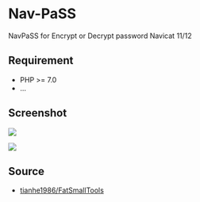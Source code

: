 # Nav-PaSS
NavPaSS for Encrypt or Decrypt password Navicat 11/12

## Requirement
- PHP >= 7.0
- ...

## Screenshot
![](https://raw.githubusercontent.com/romadhonbyar/nav-pass/master/img/ss-01.PNG)

![](https://raw.githubusercontent.com/romadhonbyar/nav-pass/master/img/ss-02.PNG)


## Source
- [tianhe1986/FatSmallTools](https://github.com/tianhe1986/FatSmallTools "FatSmallTools")
